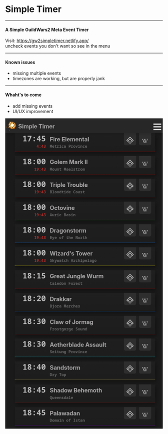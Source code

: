 # Simple Timer

---

#### A Simple GuildWars2 Meta Event Timer

Visit: https://gw2simpletimer.netlify.app/  
uncheck events you don't want so see in the menu



---

#### Known issues

- missing multiple events
- timezones are working, but are properly jank



---

#### Whaht's to come

- add missing events
- UI/UX improvement


![screenshot.png](/app/img/Screenshot.png)